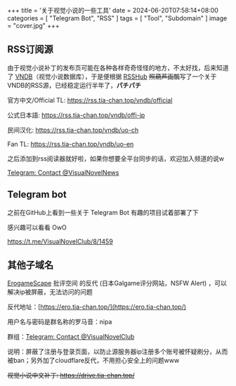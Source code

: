 +++
title = '关于视觉小说的一些工具'
date = 2024-06-20T07:58:14+08:00
categories = [
    "Telegram Bot",
    "RSS"
]
tags = [
    "Tool",
    "Subdomain"
]
image = "cover.jpg"
+++

## RSS订阅源

由于视觉小说补丁的发布页可能在各种各样奇奇怪怪的地方，不太好找，后来知道了 [VNDB](https://vndb.org)（视觉小说数据库），于是便根据 [RSSHub](https://docs.rsshub.app/zh/joinus/new-rss/start-code) ~~照葫芦画瓢~~写了一个关于VNDB的RSS源，已经稳定运行半年了，**パチパチ**

官方中文/Official TL: https://rss.tia-chan.top/vndb/official

公式日本語: https://rss.tia-chan.top/vndb/offi-jp

民间汉化: https://rss.tia-chan.top/vndb/uo-ch

Fan TL: https://rss.tia-chan.top/vndb/uo-en

之后添加到rss阅读器就好啦，如果你想要全平台同步的话，欢迎加入频道的说w

[Telegram: Contact @VisualNovelNews](https://t.me/VisualNovelNews)

## Telegram bot

之前在GitHub上看到一些关于 Telegram Bot 有趣的项目试着部署了下

感兴趣可以看看 OwO

https://t.me/VisualNovelClub/8/1459

## 其他子域名

[ErogameScape](https://erogamescape.dyndns.org) 批评空间 的反代 (日本Galgame评分网站，NSFW Alert) ，可以解决ip被屏蔽，无法访问的问题  

反代地址：[https://ero.tia-chan.top/](https://ero.tia-chan.top/)  

用户名与密码是群名称的罗马音：nipa

群组：[Telegram: Contact @VisualNovelClub](https://t.me/VisualNovelClub)

说明：屏蔽了注册与登录页面，以防止源服务器ip注册多个账号被怀疑刷分，从而被ban；另外加了cloudflare反代，不用担心安全上的问题www

~~视觉小说中文补丁: https://drive.tia-chan.top/~~
